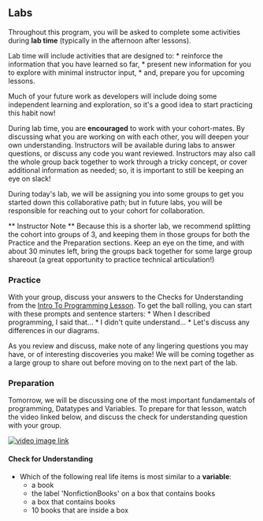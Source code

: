 ## Labs

Throughout this program, you will be asked to complete some activities during **lab time** (typically in the afternoon after lessons).  

Lab time will include activities that are designed to:
    * reinforce the information that you have learned so far,
    * present new information for you to explore with minimal instructor input,
    * and, prepare you for upcoming lessons.

Much of your future work as developers will include doing some independent learning and exploration, so it's a good idea to start practicing this habit now!

During lab time, you are **encouraged** to work with your cohort-mates. By discussing what you are working on with each other, you will deepen your own understanding.  Instructors will be available during labs to answer questions, or discuss any code you want reviewed.  Instructors may also call the whole group back together to work through a tricky concept, or cover additional information as needed; so, it is important to still be keeping an eye on slack!

During today's lab, we will be assigning you into some groups to get you started down this collaborative path; but in future labs, you will be responsible for reaching out to your cohort for collaboration.

** Instructor Note ** Because this is a shorter lab, we recommend splitting the cohort into groups of 3, and keeping them in those groups for both the Practice and the Preparation sections.  Keep an eye on the time, and with about 30 minutes left, bring the groups back together for some large group shareout (a great opportunity to practice technical articulation!)

### Practice

With your group, discuss your answers to the Checks for Understanding from the [Intro To Programming Lesson](/Mod1/Lessons/Week1/introToProgramming.md#check-for-understanding).  To get the ball rolling, you can start with these prompts and sentence starters:
    * When I described programming, I said that...
    * I didn't quite understand...
    * Let's discuss any differences in our diagrams.

As you review and discuss, make note of any lingering questions you may have, or of interesting discoveries you make! We will be coming together as a large group to share out before moving on to the next part of the lab.

### Preparation

Tomorrow, we will be discussing one of the most important fundamentals of programming, Datatypes and Variables. To prepare for that lesson, watch the video linked below, and discuss the check for understanding question with your group.

[![video image link](/Mod1/Images/Week1/Variables_ProgrammingForBeginners.png)](https://www.youtube.com/watch?v=ghCbURMWBD8)

#### Check for Understanding
* Which of the following real life items is most similar to a **variable**:
    - a book
    - the label 'NonfictionBooks' on a box that contains books
    - a box that contains books
    - 10 books that are inside a box


<!-- Like that we are having students do some combined learning + prep for future lessons here. I think it might be helpful to have a breakpoint in between the CFUs on Intro to Prrogramming and watching the video so that as a whole group/with instructor facilitation, we can practice some technical articulation and clear up any misunderstandings.  -->
